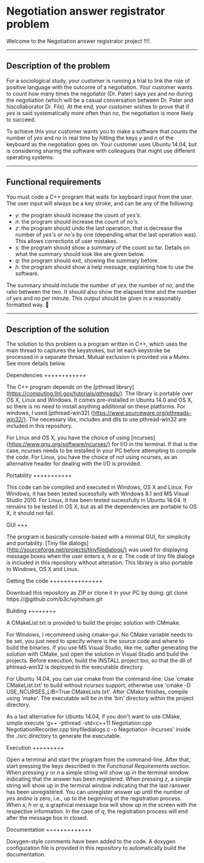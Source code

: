 Negotiation answer registrator problem
======================================

Welcome to the Negotiation answer registrator project !!!!.

--------------------------
Description of the problem
--------------------------

For a sociological study, your customer is running a trial to link the role of positive language with the outcome of a negotiation. Your customer wants to count how many times the negotiator (Dr. Pater) says *yes* and *no* during the negotiation (which will be a casual conversation between Dr. Pater and hiscollaborator Dr. Fils). At the end, your customer wishes to prove that if *yes* is said systematically more often than *no*, the negotiation is more likely to succeed.

To achieve this your customer wants you to make a software that counts the number of *yes* and *no* in real time by hitting the keys *y* and *n* of the keyboard as the negotiation goes on. Your customer uses Ubuntu 14.04, but is considering sharing the software with colleagues that might use different operating systems.

-----------------------
Functional requirements
-----------------------

You must code a C++ program that waits for keyboard input from the user. The user input will always be a key stroke, and can be any of the following:

- *y*: the program should increase the count of *yes's*.
- *n*: the program should increase the count of *no's*.
- *z*: the program should undo the last operation, that is decrease the number of *yes's* or *no's* by one (depending what the last operation was). This allows corrections of user mistakes.
- *s*: the program should show a summary of the count so far. Details on what the summary should look like are given below.
- *q*: the program should exit, showing the summary before.
- *h*: the program should show a help message, explaining how to use the software.

The summary should include the number of *yes*, the number of *no*, and the ratio between the two. It should also show the elapsed time and the number of *yes* and *no* per minute. This output should be given in a reasonably formatted way.


---------------------------
Description of the solution
---------------------------

The solution to this problem is a program written in C++, which uses the main thread to captures the keystrokes, but let each keystroke be processed in a separate thread. Mutual exclusion is provided via a Mutex. See more details below.

Dependencies
++++++++++++

The C++ program depends on the [pthread library] (https://computing.llnl.gov/tutorials/pthreads/). The library is portable over OS X, Linux and Windows. It comes pre-installed in Ubuntu 14.0 and OS X, so there is no need to install anything additional on these platforms. For windows, I used [pthread-win32] {https://www.sourceware.org/pthreads-win32/}. The necessary libs, includes and dlls to use pthread-win32 are included in this repository.

For Linux and OS X, you have the choice of using [ncurses] {https://www.gnu.org/software/ncurses/} for I/O in the terminal. If that is the case, ncurses needs to be installed in your PC before attempting to compile the code. For Linux, you have the choice of not using ncurses, as an alternative header for dealing with the I/O is provided.

Portability
+++++++++++

This code can be compiled and executed in Windows, OS X and Linux. For Windows, it has been tested sucessfully with Windows 8.1 and MS Visual Studio 2010. For Linux, it has been tested sucessfully in Ubuntu 14.04. It remains to be tested in OS X, but as all the dependencies are portable to OS X, it should not fail.

GUI
+++

The program is basically console-based with a minimal GUI, for simplicity and portability. [Tiny file dialogs] {http://sourceforge.net/projects/tinyfiledialogs/} was used for displaying message boxes when the user enters *s*, *h* or *q*. The code of tiny file dialogs is included in this repository without alteration. This library is also portable to Windows, OS X and Linux.

Getting the code
+++++++++++++++

Download this repository as ZIP or clone it in your PC by doing: git clone https://<your username>@github.com/b3c/vphshare.git

Building
++++++++

A CMakeList.txt is provided to build the projec solution with CMmake. 

For Windows, I recommend using cmake-gui. No CMake variable needs to be set, you just need to specify where is the source code and where to build the binaries. If you use MS Visual Studio, like me, oafter generating the solution with CMake, just open the solution in Visual Studio and build the projects. Before execution, build the INSTALL project too, so that the dll of phtread-win32 is deployed to the executable directory.

For Ubuntu 14.04, you can use cmake from the command-line. Use 'cmake CMakeList.txt' to build without *ncurses* support, otherwise use 'cmake -D USE_NCURSES_LIB=True CMakeLists.txt'. After CMake finishes, compile using 'make'. The executable will be in the 'bin' directory within the project directory. 

As a last alternative for Ubuntu 14.04, if you don't want to use CMake, simple execute 'g++ -pthread -std=c++11 Negotiation.cpp NegotiationRecorder.cpp tinyfiledialogs.c -o Negotiation -lncurses' inside the ./src directory to generate the executable.

Execution
+++++++++

Open a terminal and start the program from the command-line. After that, start pressing the keys described in the *Functional Requirements* section. When pressing *y* or *n* a simple string will show up in the terminal window indicating that the answer has been registered. When pressing *z*, a simple string will show up in the terminal window indicating that the last ranswer has been unregistered. You can unregister answer up until the number of *yes* and*no* is zero, i.e., up to the beginning of the registration process. When *s*, *h* or *q*, a graphical message box will show up in the screen with the respective information. In the case of *q*, the registration process will end after the message box in closed.

Documentation
+++++++++++++

Doxygen-style comments have been added to the code. A doxygen configuration file is provided in this repository to automatically build the documentation.




